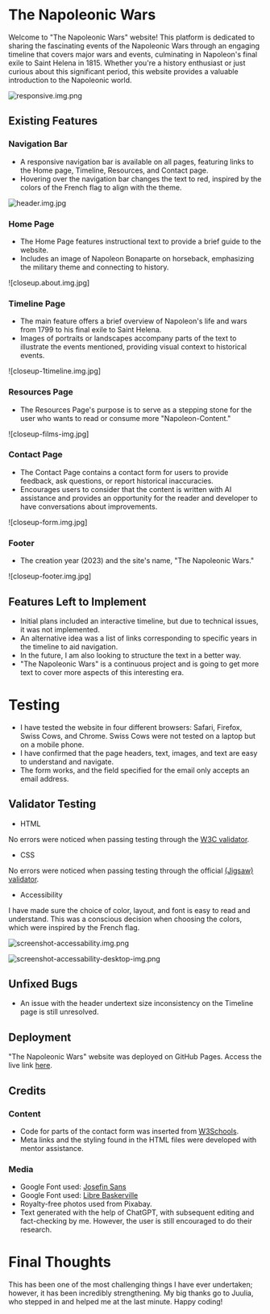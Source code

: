
# The Napoleonic Wars

Welcome to "The Napoleonic Wars" website! This platform is dedicated to sharing the fascinating events of the Napoleonic Wars through an engaging timeline that covers major wars and events, culminating in Napoleon's final exile to Saint Helena in 1815. Whether you're a history enthusiast or just curious about this significant period, this website provides a valuable introduction to the Napoleonic world.

![responsive.img.png](https://prod-files-secure.s3.us-west-2.amazonaws.com/050472a8-807e-419b-b5ac-9274a01de93e/d5d12ec0-c565-4023-9667-eaaa00f69f68/responsive.img.png)

## Existing Features

### Navigation Bar

- A responsive navigation bar is available on all pages, featuring links to the Home page, Timeline, Resources, and Contact page.
- Hovering over the navigation bar changes the text to red, inspired by the colors of the French flag to align with the theme.

![header.img.jpg]()

### Home Page

- The Home Page features instructional text to provide a brief guide to the website.
- Includes an image of Napoleon Bonaparte on horseback, emphasizing the military theme and connecting to history.

![closeup.about.img.jpg]

### Timeline Page

- The main feature offers a brief overview of Napoleon's life and wars from 1799 to his final exile to Saint Helena.
- Images of portraits or landscapes accompany parts of the text to illustrate the events mentioned, providing visual context to historical events.

![closeup-1timeline.img.jpg]

### Resources Page

- The Resources Page's purpose is to serve as a stepping stone for the user who wants to read or consume more "Napoleon-Content."

![closeup-films-img.jpg]

### Contact Page

- The Contact Page contains a contact form for users to provide feedback, ask questions, or report historical inaccuracies.
- Encourages users to consider that the content is written with AI assistance and provides an opportunity for the reader and developer to have conversations about improvements.

![closeup-form.img.jpg]

### Footer

- The creation year (2023) and the site's name, "The Napoleonic Wars."

![closeup-footer.img.jpg]

## Features Left to Implement

- Initial plans included an interactive timeline, but due to technical issues, it was not implemented.
- An alternative idea was a list of links corresponding to specific years in the timeline to aid navigation.
- In the future, I am also looking to structure the text in a better way.
- "The Napoleonic Wars" is a continuous project and is going to get more text to cover more aspects of this interesting era.

# Testing

- I have tested the website in four different browsers: Safari, Firefox, Swiss Cows, and Chrome. Swiss Cows were not tested on a laptop but on a mobile phone.
- I have confirmed that the page headers, text, images, and text are easy to understand and navigate.
- The form works, and the field specified for the email only accepts an email address.

## Validator Testing

- HTML

No errors were noticed when passing testing through the [W3C validator](https://validator.w3.org/nu/?doc=https%3A%2F%2Fcode-institute-org.github.io%2Flove-running-2.0%2Findex.html).

- CSS

No errors were noticed when passing testing through the official [(Jigsaw) validator](https://jigsaw.w3.org/css-validator/validator?uri=https%3A%2F%2Fvalidator.w3.org%2Fnu%2F%3Fdoc%3Dhttps%253A%252F%252Fcode-institute-org.github.io%252Flove-running-2.0%252Findex.html&profile=css3svg&usermedium=all&warning=1&vextwarning=&lang=en#css).

- Accessibility

I have made sure the choice of color, layout, and font is easy to read and understand. This was a conscious decision when choosing the colors, which were inspired by the French flag.

![screenshot-accessability.img.png](https://prod-files-secure.s3.us-west-2.amazonaws.com/050472a8-807e-419b-b5ac-9274a01de93e/4a201125-2f9a-4925-a431-7133934838be/screenshot-accessability.img.png)

![screenshot-accessability-desktop-img.png](https://prod-files-secure.s3.us-west-2.amazonaws.com/050472a8-807e-419b-b5ac-9274a01de93e/06c0f85c-f22e-45a7-bd11-d1ec9391c913/screenshot-accessability-desktop-img.png)

## Unfixed Bugs

- An issue with the header undertext size inconsistency on the Timeline page is still unresolved.

## Deployment

"The Napoleonic Wars" website was deployed on GitHub Pages. Access the live link [here](https://jennygrahn.github.io/bonaparte-wars/).

## Credits

### Content

- Code for parts of the contact form was inserted from [W3Schools](https://www.w3schools.com/howto/howto_css_contact_form.asp).
- Meta links and the styling found in the HTML files were developed with mentor assistance.

### Media

- Google Font used: [Josefin Sans](https://fonts.google.com/specimen/Josefin+Sans?query=josefin+sans)
- Google Font used: [Libre Baskerville](https://fonts.google.com/specimen/Libre+Baskerville?query=Basker)
- Royalty-free photos used from Pixabay.
- Text generated with the help of ChatGPT, with subsequent editing and fact-checking by me. However, the user is still encouraged to do their research.

# Final Thoughts

This has been one of the most challenging things I have ever undertaken; however, it has been incredibly strengthening. My big thanks go to Juulia, who stepped in and helped me at the last minute.
Happy coding!

